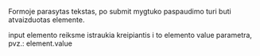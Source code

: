Formoje parasytas tekstas, po submit mygtuko paspaudimo turi buti atvaizduotas <span> elemente.

input elemento reiksme istraukia kreipiantis i to elemento value parametra, pvz.: element.value
